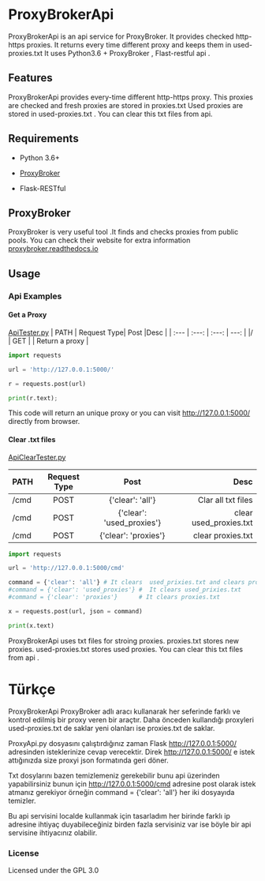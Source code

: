 # ProxyBrokerApi
ProxyBrokerApi is an api service for ProxyBroker. It provides checked http-https proxies. It returns every time different proxy 
and keeps them in used-proxies.txt It uses Python3.6 + ProxyBroker , Flast-restful api .

## Features
ProxyBrokerApi provides every-time different http-https proxy.
This proxies are checked and fresh proxies are stored in proxies.txt 
Used proxies are stored in used-proxies.txt .
You can clear this txt files from api.

## Requirements

* Python 3.6+

* [ProxyBroker](https://github.com/constverum/ProxyBroker)

* Flask-RESTful

## ProxyBroker 
ProxyBroker is very useful tool .It finds and checks proxies from public pools. 
You can check their website for extra information  [proxybroker.readthedocs.io](proxybroker.readthedocs.io)

## Usage
### Api Examples 

#### Get a Proxy

[ApiTester.py](https://github.com/izzetemredemir/ProxyBrokerApi/blob/master/example/ApiTester.py)
| PATH    | Request Type| Post  |Desc  |
| :---         |     :---:      |         :---:      | ---: |
|/         | GET    |   |  Return a proxy |

```python
import requests

url = 'http://127.0.0.1:5000/'

r = requests.post(url)

print(r.text);
```
This code will return an unique proxy or you can visit http://127.0.0.1:5000/  directly from browser.

#### Clear .txt files
[ApiClearTester.py](https://github.com/izzetemredemir/ProxyBrokerApi/blob/master/example/ApiClearTester.py)

| PATH    | Request Type| Post  | Desc  |
| :---         |     :---:      |          :---:      |     ---: |
|/cmd          | POST     | {'clear': 'all'}   | Clar all txt files|
|/cmd         | POST       | {'clear': 'used_proxies'}    | clear used_proxies.txt|
|/cmd         | POST       | {'clear': 'proxies'}   |clear  proxies.txt|
```python
import requests

url = 'http://127.0.0.1:5000/cmd'

command = {'clear': 'all'} # It clears  used_prixies.txt and clears proxies.txt
#command = {'clear': 'used_proxies'} #  It clears used_prixies.txt
#command = {'clear': 'proxies'}      # It clears proxies.txt

x = requests.post(url, json = command)

print(x.text)
```

ProxyBrokerApi uses txt files for stroing proxies. proxies.txt stores new proxies. used-proxies.txt stores used proxies.
You can clear this txt files from api .


# Türkçe
ProxyBrokerApi ProxyBroker adlı aracı kullanarak her seferinde farklı ve kontrol edilmiş bir proxy veren bir araçtır. 
Daha önceden kullandığı proxyleri used-proxies.txt de saklar yeni olanları ise proxies.txt de saklar.

ProxyApi.py dosyasını çalıştırdığınız zaman Flask http://127.0.0.1:5000/ adresinden isteklerinize cevap verecektir.
Direk http://127.0.0.1:5000/ e istek attığınızda size proxyi json formatında geri döner.

Txt dosylarını bazen temizlemeniz gerekebilir bunu api üzerinden yapabilirsiniz bunun için  http://127.0.0.1:5000/cmd adresine 
post olarak istek atmanız gerekiyor örneğin  command = {'clear': 'all'}  her iki dosyayıda temizler. 

Bu api servisini localde kullanmak için tasarladım her birinde  farklı ip adresine ihtiyaç duyabileceğiniz birden fazla servisiniz var ise
böyle bir api servisine ihtiyacınız olabilir. 


### License
Licensed under the GPL 3.0

